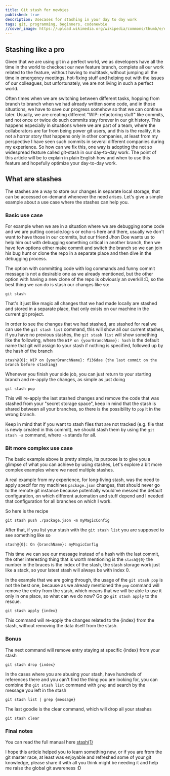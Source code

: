 ```yaml
---
title: Git stash for newbies
published: true
description: Usecases for stashing in your day to day work
tags: git, programming, beginners, codenewbie
//cover_image: https://upload.wikimedia.org/wikipedia/commons/thumb/e/e0/Git-logo.svg/640px-Git-logo.svg.png
---
```

## Stashing like a pro

Given that we are using git in a perfect world, we as developers have all the time in the world to checkout our new feature branch, complete all our work related to the feature, without having to multitask, without jumping all the time in emergency meetings, hot-fixing stuff and helping out with the issues of our colleagues, but unfortunately, we are not living in such a perfect world.

Often times when we are switching between different tasks, hopping from branch to branch when we had already written some code, and in those situations, we have to save our progress somehow so that we can continue later. Usually, we are creating different "WIP: refactoring stuff" like commits, and not once or twice do such commits stay forever in our git history. This happens especially in situations where we are part of a team, where the collaborators are far from being power git users, and this is the reality, it is not a horror story that happens only in other companies, at least from my perspective I have seen such commits in several different companies during my experience.
So how can we fix this, one way is adopting the not so widespread feature called git-stash in our day-to-day work. 
The point of this article will be to explain in plain English how and when to use this feature and hopefully optimize your day-to-day work.

## What are stashes


The stashes are a way to store our changes in separate local storage, that can be accessed on-demand whenever the need arises. Let's give a simple example about a use case where the stashes can help you.

### Basic use case

For example when we are in a situation where we are debugging some code and we are putting console.log-s or echo-s here and there, usually we don't want to have those in our commits, but our friend Jhon Doe wants us to help him out with debugging something critical in another branch, then we have few options either make commit and switch the branch so we can join his bug hunt or clone the repo in a separate place and then dive in the debugging process.

The option with committing code with log commands and funny commit message is not a desirable one as we already mentioned, but the other option with having a new clone of the repo is obviously an overkill :D, so the best thing we can do is stash our changes like so:

```
git stash
```

That's it just like magic all changes that we had made locally are stashed and stored in a separate place, that only exists on our machine in the current git project.

In order to see the changes that we had stashed, are stashed for real we can use the `git stash list` command, this will show all our current stashes, if you have no previous stashes, the `git stash list` will show something like the following, where the `WIP on {yourBranchName}: hash` is the default name that git will assign to your stash if nothing is specified, followed up by the hash of the branch

```
stash@{0}: WIP on {yourBranchName}: f136dae {the last commit on the branch before stashing}
```

Whenever you finish your side job, you can just return to your starting branch and re-apply the changes, as simple as just doing

```
git stash pop
```

This will re-apply the last stashed changes and remove the code that was stashed from your "secret storage space", keep in mind that the stash is shared between all your branches, so there is the possibility to `pop` it in the wrong branch.

Keep in mind that if you want to stash files that are not tracked (e.g. file that is newly created in this commit), we should stash them by using the `git stash -a` command, where `-a` stands for all.

### Bit more complex use case

The basic example above is pretty simple, its purpose is to give you a glimpse of what you can achieve by using stashes, Let's explore a bit more complex examples where we need multiple stashes.

A real example from my experience, for long-living stash, was the need to apply specif for my machines `package.json` changes, that should never go to the remote git instance because potentially would've messed the default configuration, on which different automation and stuff depend and I needed that configuration for all branches on which I work. 

So here is the recipe

```
git stash push ./package.json -m myMagicConfig

```
After that, if you list your stash with the `git stash list` you are supposed to see something like so

```
stash@{0}: On {branchName}: myMagicConfig
```

This time we can see our message instead of a hash with the last commit, the other interesting thing that is worth mentioning is the `stash@{0}` the number in the braces is the index of the stash, the stash storage work just like a stack, so your latest stash will always be with index 0.

In the example that we are going through, the usage of the `git stash pop` is not the best one, because as we already mentioned the `pop` command will remove the entry from the stash, which means that we will be able to use it only in one place, so what can we do now? Go go `git stash apply` to the rescue.

```
git stash apply {index}
```

This command will re-apply the changes related to the {index} from the stash, without removing the data itself from the stash.


### Bonus


The next command will remove entry staying at specific {index} from your stash

```
git stash drop {index}
```


In the cases where you are abusing your stash, have hundreds of references there and you can't find the thing you are looking for, you can combine the `git stash list` command with `grep` and search by the message you left in the stash

```
git stash list | grep {message}
```

The last goodie is the clear command, which will drop all your stashes

```
git stash clear
```

### Final notes

You can read the full manual here [stash(1)](https://git-scm.com/docs/git-stash)

I hope this article helped you to learn something new, or if you are from the git master race, at least was enjoyable and refreshed some of your git knowledge, please share it with all you think might be needing it and help me raise the global git awareness :D 

